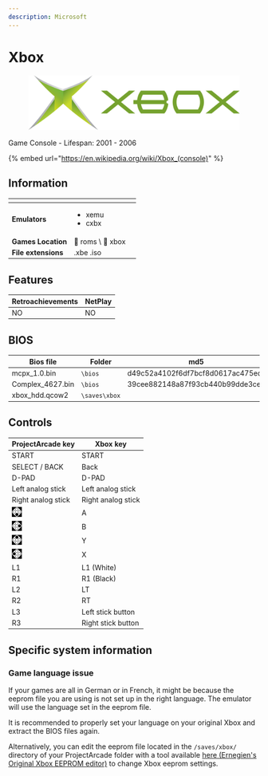 ```yaml
---
description: Microsoft
---
```


# Xbox

<figure><img src="https://raw.githubusercontent.com/fabricecaruso/es-theme-carbon/52ff37c9e265587d006945a2ba695b5a962b3a3d/art/logos/xbox.svg" alt=""><figcaption></figcaption></figure>

Game Console - Lifespan: 2001 - 2006

{% embed url="https://en.wikipedia.org/wiki/Xbox_(console)" %}

## Information

<table data-header-hidden><thead><tr><th></th><th></th><th data-hidden></th></tr></thead><tbody><tr><td><strong>Emulators</strong></td><td><ul><li>xemu</li><li>cxbx</li></ul></td><td></td></tr><tr><td><strong>Games Location</strong></td><td><span data-gb-custom-inline data-tag="emoji" data-code="1f4c1">📁</span> roms \ <span data-gb-custom-inline data-tag="emoji" data-code="1f4c2">📂</span> xbox</td><td></td></tr><tr><td><strong>File extensions</strong></td><td>.xbe .iso</td><td></td></tr></tbody></table>

## Features

| Retroachievements | NetPlay |
| ----------------- | ------- |
| NO                | NO      |

## BIOS

| Bios file         | Folder        | md5                              |
| ----------------- | ------------- | -------------------------------- |
| mcpx\_1.0.bin     | `\bios`       | d49c52a4102f6df7bcf8d0617ac475ed |
| Complex\_4627.bin | `\bios`       | 39cee882148a87f93cb440b99dde3ceb |
| xbox\_hdd.qcow2   | `\saves\xbox` |                                  |

## Controls

| ProjectArcade key                                                                              | Xbox key           |
| ----------------------------------------------------------------------------------------- | ------------------ |
| START                                                                                     | START              |
| SELECT / BACK                                                                             | Back               |
| D-PAD                                                                                     | D-PAD              |
| Left analog stick                                                                         | Left analog stick  |
| Right analog stick                                                                        | Right analog stick |
| ![A](<../../../../.gitbook/assets/image (1) (2) (1).png>)                                 | A                  |
| ![B](<../../../../.gitbook/assets/image (4) (1).png>)                                     | B                  |
| <img src="../../../../.gitbook/assets/image (3) (1) (2).png" alt="" data-size="original"> | Y                  |
| <img src="../../../../.gitbook/assets/image (2) (1) (1).png" alt="" data-size="line">     | X                  |
| L1                                                                                        | L1 (White)         |
| R1                                                                                        | R1 (Black)         |
| L2                                                                                        | LT                 |
| R2                                                                                        | RT                 |
| L3                                                                                        | Left stick button  |
| R3                                                                                        | Right stick button |

## Specific system information

### Game language issue

If your games are all in German or in French, it might be because the eeprom file you are using is not set up in the right language. The emulator will use the language set in the eeprom file.

It is recommended to properly set your language on your original Xbox and extract the BIOS files again.&#x20;

Alternatively, you can edit the eeprom file located in the `/saves/xbox/` directory of your ProjectArcade folder with a tool available [here (Ernegien's Original Xbox EEPROM editor)](https://github.com/Ernegien/XboxEepromEditor) to change Xbox eeprom settings.
